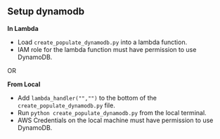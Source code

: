 
## Setup dynamodb

**In Lambda**
* Load `create_populate_dynamodb.py` into a lambda function. 
* IAM role for the lambda function must have permission to use DynamoDB.

OR

**From Local**
* Add `lambda_handler("","")` to the bottom of the `create_populate_dynamodb.py` file.
* Run `python create_populate_dynamodb.py` from the local terminal. 
* AWS Credentials on the local machine must have permission to use DynamoDB.
